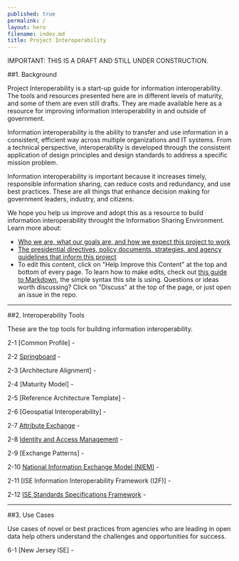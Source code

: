 ```yaml
---
published: true
permalink: /
layout: hero
filename: index.md
title: Project Interoperability
---
```


IMPORTANT: THIS IS A DRAFT AND STILL UNDER CONSTRUCTION.

##1. Background

Project Interoperability is a start-up guide for information interoperability.  The tools and resources presented here are in different levels of maturity, and some of them are even still drafts. They are made available here as a resource for improving information interoperability in and outside of government.

Information interoperability is the ability to transfer and use information in a consistent, efficient way across multiple organizations and IT systems.  From a technical perspective, interoperability is developed through the consistent application of design principles and design standards to address a specific mission problem.

Information interoperability is important because it increases timely, responsible information sharing, can reduce costs and redundancy, and use best practices. These are all things that enhance decision making for government leaders, industry, and citizens.

We hope you help us improve and adopt this as a resource to build information interoperability throught the Information Sharing Environment. Learn more about:

* [Who we are, what our goals are, and how we expect this project to work](https://github.com/Project-Interoperability/project-interoperability.github.io/blob/master/README.md)
* [The presidential directives, policy documents, strategies, and agency guidelines that inform this project](/authorities)
* To edit this content, click on "Help Improve this Content" at the top and bottom of every page. To learn how to make edits, check out [this guide to Markdown](http://guides.github.com/overviews/mastering-markdown/), the simple syntax this site is using. Questions or ideas worth discussing? Click on "Discuss" at the top of the page, or just open an issue in the repo.

----------------

##2. Interoperability Tools

These are the top tools for building information interoperability.

2-1 [Common Profile] - 

2-2 [Springboard](/springboard/) - 

2-3 [Architecture Alignment] - 

2-4 [Maturity Model] - 

2-5 [Reference Architecture Template] - 

2-6 [Geospatial Interoperability] - 

2-7 [Attribute Exchange](/attribute-exchange/) - 

2-8 [Identity and Access Management](/idam/) - 

2-9 [Exchange Patterns] - 

2-10 [National Information Exchange Model (NIEM)](/niem/) - 

2-11 [ISE Information Interoperability Framework (I2F)] - 

2-12 [ISE Standards Specifications Framework](/standards-specifications/) - 

----------------

##3. Use Cases

Use cases of novel or best practices from agencies who are leading in open data help others understand the challenges and opportunities for success.

6-1 [New Jersey ISE] - 
